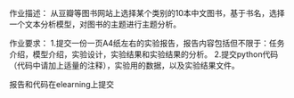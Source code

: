 作业描述：
从豆瓣等图书网站上选择某个类别的10本中文图书，基于书名，选择一个文本分析模型，对图书的主题进行主题分析。

作业要求：
1.提交一份一页A4纸左右的实验报告，报告内容包括但不限于：任务介绍，模型介绍，实验设计，实验结果和实验结果的分析。
2.提交python代码（代码中请加上适量的注释），实验用的数据，以及实验结果文件。

报告和代码在elearning上提交